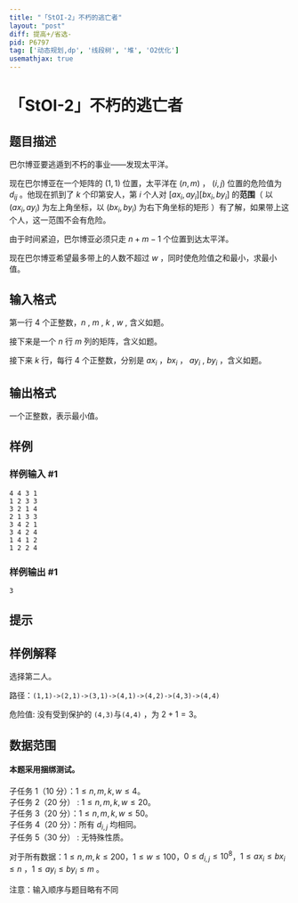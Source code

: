 ```yaml
---
title: "「StOI-2」不朽的逃亡者"
layout: "post"
diff: 提高+/省选-
pid: P6797
tag: ['动态规划,dp', '线段树', '堆', 'O2优化']
usemathjax: true
---
```


# 「StOI-2」不朽的逃亡者
## 题目描述

巴尔博亚要逃遁到不朽的事业——发现太平洋。

现在巴尔博亚在一个矩阵的 $(1,1)$ 位置，太平洋在 $(n,m)$ ， $(i,j)$ 位置的危险值为 $d_i$$_j$ 。他现在抓到了 $k$ 个印第安人，第 $i$ 个人对 $[ax_i,ay_i]  [bx_i,by_i]$ 的**范围**（ 以 $(ax_i,ay_i)$ 为左上角坐标，以 $(bx_i,by_i)$ 为右下角坐标的矩形 ）有了解，如果带上这个人，这一范围不会有危险。

由于时间紧迫，巴尔博亚必须只走 $n+m-1$ 个位置到达太平洋。

现在巴尔博亚希望最多带上的人数不超过 $w$ ，同时使危险值之和最小，求最小值。
## 输入格式

第一行 $4$ 个正整数，$n$ , $m$ , $k$ , $w$ , 含义如题。

接下来是一个 $n$ 行 $m$ 列的矩阵，含义如题。

接下来 $k$ 行，每行 $4$ 个正整数，分别是 $ax_i$ ，$bx_i$ ， $ay_i$ , $by_i$ ，含义如题。
## 输出格式

一个正整数，表示最小值。
## 样例

### 样例输入 #1
```
4 4 3 1
1 2 3 3
3 2 1 4
2 1 3 3
3 4 2 1
3 4 2 4
1 4 1 2
1 2 2 4
```
### 样例输出 #1
```
3
```
## 提示

## 样例解释

选择第二人。

路径：`(1,1)->(2,1)->(3,1)->(4,1)->(4,2)->(4,3)->(4,4)`

危险值: 没有受到保护的 `(4,3)`与`(4,4)` ，为 $2+1=3$。

## 数据范围

#### 本题采用捆绑测试。
子任务 $1$（$10$ 分）：$1 \leq n,m,k,w \leq 4$。   
子任务 $2$（$20$ 分） : $1 \leq n,m,k,w \leq 20$。  
子任务 $3$（$20$ 分）：$1 \leq n,m,k,w \leq 50$。  
子任务 $4$（$20$ 分）：所有 $d_{i,j}$ 均相同。  
子任务 $5$（$30$ 分） : 无特殊性质。 

对于所有数据：$1\leq n,m,k \leq 200$，$1 \leq w \leq 100$，$0 \leq d_{i,j} \leq 10^8$，$1 \leq ax_i \leq bx_i \leq n$ ，$1\leq ay_i \leq by_i \leq m$ 。


注意：输入顺序与题目略有不同
